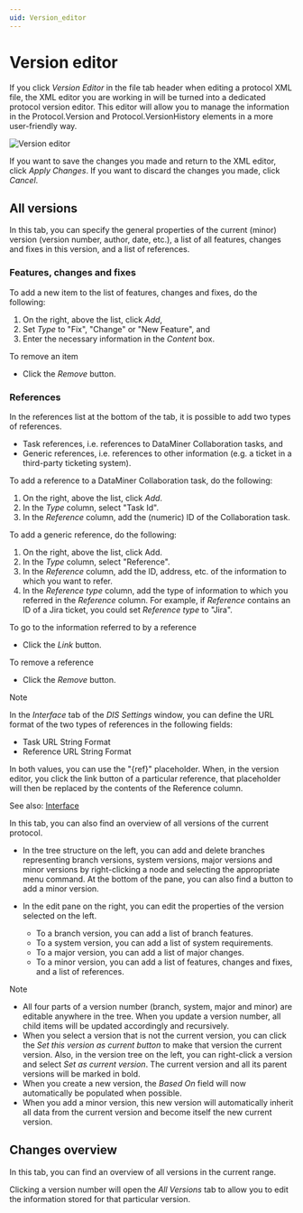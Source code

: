 ```yaml
---
uid: Version_editor
---
```


# Version editor

If you click *Version Editor* in the file tab header when editing a protocol XML file, the XML editor you are working in will be turned into a dedicated protocol version editor. This editor will allow you to manage the information in the Protocol.Version and Protocol.VersionHistory elements in a more user-friendly way.

![Version editor](~/develop/images/DIS_VersionHistoryEditor.png)

If you want to save the changes you made and return to the XML editor, click *Apply Changes*. If you want to discard the changes you made, click *Cancel*.

## All versions

In this tab, you can specify the general properties of the current (minor) version (version number, author, date, etc.), a list of all features, changes and fixes in this version, and a list of references.

### Features, changes and fixes

To add a new item to the list of features, changes and fixes, do the following:

1. On the right, above the list, click *Add*,
1. Set *Type* to "Fix", "Change" or "New Feature", and
1. Enter the necessary information in the *Content* box.

To remove an item

- Click the *Remove* button.

### References

In the references list at the bottom of the tab, it is possible to add two types of references.

- Task references, i.e. references to DataMiner Collaboration tasks, and
- Generic references, i.e. references to other information (e.g. a ticket in a third-party ticketing system).

To add a reference to a DataMiner Collaboration task, do the following:

1. On the right, above the list, click *Add*.
1. In the *Type* column, select "Task Id".
1. In the *Reference* column, add the (numeric) ID of the Collaboration task.

To add a generic reference, do the following:

1. On the right, above the list, click Add.
1. In the *Type* column, select "Reference".
1. In the *Reference* column, add the ID, address, etc. of the information to which you want to refer.
1. In the *Reference type* column, add the type of information to which you referred in the *Reference* column. For example, if *Reference* contains an ID of a Jira ticket, you could set *Reference type* to "Jira".

To go to the information referred to by a reference

- Click the *Link* button.

To remove a reference

- Click the *Remove* button.

> [!NOTE]
> In the *Interface* tab of the *DIS Settings* window, you can define the URL format of the two types of references in the following fields:
>
> - Task URL String Format
> - Reference URL String Format
>
> In both values, you can use the "{ref}" placeholder. When, in the version editor, you click the link button of a particular reference, that placeholder will then be replaced by the contents of the Reference column.
>
> See also: [Interface](xref:DIS_settings#interface)

In this tab, you can also find an overview of all versions of the current protocol.

- In the tree structure on the left, you can add and delete branches representing branch versions, system versions, major versions and minor versions by right-clicking a node and selecting the appropriate menu command. At the bottom of the pane, you can also find a button to add a minor version.
- In the edit pane on the right, you can edit the properties of the version selected on the left.

  - To a branch version, you can add a list of branch features.
  - To a system version, you can add a list of system requirements.
  - To a major version, you can add a list of major changes.
  - To a minor version, you can add a list of features, changes and fixes, and a list of references.

> [!NOTE]
>
> - All four parts of a version number (branch, system, major and minor) are editable anywhere in the tree. When you update a version number, all child items will be updated accordingly and recursively.
> - When you select a version that is not the current version, you can click the *Set this version as current button* to make that version the current version. Also, in the version tree on the left, you can right-click a version and select *Set as current version*. The current version and all its parent versions will be marked in bold.
> - When you create a new version, the *Based On* field will now automatically be populated when possible.
> - When you add a minor version, this new version will automatically inherit all data from the current version and become itself the new current version.

## Changes overview

In this tab, you can find an overview of all versions in the current range.

Clicking a version number will open the *All Versions* tab to allow you to edit the information stored for that particular version.
